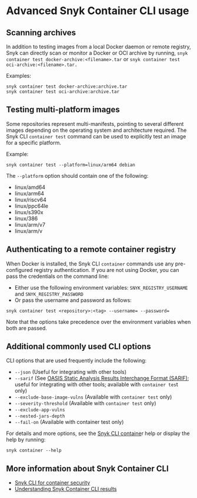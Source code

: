 # Advanced Snyk Container CLI usage

## Scanning archives

In addition to testing images from a local Docker daemon or remote registry, Snyk can directly scan or monitor a Docker or OCI archive by running, `snyk container test docker-archive:<filename>.tar` or `snyk container test oci-archive:<filename>.tar.`&#x20;

Examples:

```
snyk container test docker-archive:archive.tar
snyk container test oci-archive:archive.tar
```

## Testing multi-platform images

Some repositories represent multi-manifests, pointing to several different images depending on the operating system and architecture required. The Snyk CLI `container test` command can be used to explicitly test an image for a specific platform.

Example:

```
snyk container test --platform=linux/arm64 debian
```

The `--platform` option should contain one of the following:

* linux/amd64
* linux/arm64
* linux/riscv64
* linux/ppc64le
* linux/s390x
* linux/386
* linux/arm/v7
* linux/arm/v

## Authenticating to a remote container registry

When Docker is installed, the Snyk CLI `container` commands use any pre-configured registry authentication. If you are not using Docker, you can pass the credentials on the command line:

* Either use the following environment variables: `SNYK_REGISTRY_USERNAME` and `SNYK_REGISTRY_PASSWORD`
* Or pass the username and password as follows:

```
snyk container test <repository>:<tag> --username= --password=
```

Note that the options take precedence over the environment variables when both are passed.

## Additional commonly used CLI options

CLI options that are used frequently include the following:

* `--json` (Useful for integrating with other tools)
* `--sarif` (See [OASIS Static Analysis Results Interchange Format (SARIF)](https://www.oasis-open.org/committees/tc\_home.php?wg\_abbrev=sarif); useful for integrating with other tools; available with `container tes`t only)
* `--exclude-base-image-vulns` (Available with `container test` only)
* `--severity-threshold` (Available with `container test` only)
* `--exclude-app-vulns`
* `--nested-jars-depth`
* `--fail-on` (Available with container test only)

For details and more options, see the [Snyk CLI containe](../../../snyk-cli/commands/container.md)r help or display the help by running:

```
snyk container --help
```

## More information about Snyk Container CLI

* [Snyk CLI for container security](./)
* [Understanding Snyk Container CLI results](understanding-snyk-container-cli-results.md)
